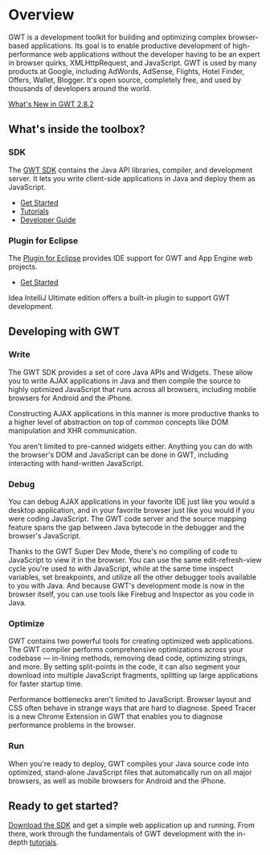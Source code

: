 Overview
===

GWT is a development toolkit for building and optimizing complex browser-based applications. Its goal is to enable productive development of high-performance web applications without the developer having to be an expert in browser quirks, XMLHttpRequest, and JavaScript. GWT is used by many products at Google, including AdWords, AdSense, Flights, Hotel Finder, Offers, Wallet, Blogger. It's open source, completely free, and used by thousands of developers around the world.

[What's New in GWT 2.8.2](release-notes.html#Release_Notes_2_8_2)

## What's inside the toolbox?

### SDK

The [GWT SDK](learnmore-sdk.html) contains the Java API libraries, compiler, and development server. It lets you write client-side applications in Java and deploy them as JavaScript.

*   [Get Started](gettingstarted.html)
*   [Tutorials](doc/latest/tutorial/index.html)
*   [Developer Guide](doc/latest/DevGuide.html)

### Plugin for Eclipse

The [Plugin for Eclipse](https://developers.google.com/eclipse/index) provides IDE support for GWT and App Engine web projects.

*   [Get Started](usingeclipse.html)

Idea IntelliJ Ultimate edition offers a built-in plugin to support GWT development.

## Developing with GWT

### <i class="icon_write"></i> Write

The GWT SDK provides a set of core Java APIs and Widgets. These allow you to write AJAX applications in Java and then compile the source to highly optimized JavaScript that runs across all browsers, including mobile browsers for Android and the iPhone.

Constructing AJAX applications in this manner is more productive thanks to a higher level of abstraction on top of common concepts like DOM manipulation and XHR communication.

You aren't limited to pre-canned widgets either. Anything you can do with the browser's DOM and JavaScript can be done in GWT, including interacting with hand-written JavaScript.

### <i class="icon_debug"></i> Debug

You can debug AJAX applications in your favorite IDE just like you would a desktop application, and in your favorite browser just like you would if you were coding JavaScript. The GWT code server and the source mapping feature spans the gap between Java bytecode in the  debugger and the browser's JavaScript.

Thanks to the GWT Super Dev Mode, there's no compiling of code to JavaScript to view it in the browser. You can use the same edit-refresh-view cycle you're used to with JavaScript, while at the same time inspect variables, set breakpoints, and utilize all the other debugger tools available to you with Java. And because GWT's development mode is now in the browser itself, you can use tools like Firebug and Inspector as you code in Java.

### <i class="icon_optimise"></i> Optimize

GWT contains two powerful tools for creating optimized web applications. The GWT compiler performs comprehensive optimizations across your codebase &mdash; in-lining methods, removing dead code, optimizing strings, and more. By setting split-points in the code, it can also segment your download into multiple JavaScript fragments, splitting up large applications for faster startup time.

Performance bottlenecks aren't limited to JavaScript. Browser layout and CSS often behave in strange ways that are hard to diagnose. Speed Tracer is a new Chrome Extension in GWT that enables you to diagnose performance problems in the browser.

### <i class="icon_run"></i> Run

When you're ready to deploy, GWT compiles your Java source code into optimized, stand-alone JavaScript files that automatically run on all major browsers, as well as mobile browsers for Android and the iPhone.

## Ready to get started?

[Download the SDK](gettingstarted.html) and get a simple web application up and running. From there, work through the fundamentals of GWT development with the in-depth [tutorials](doc/latest/tutorial/index.html).

